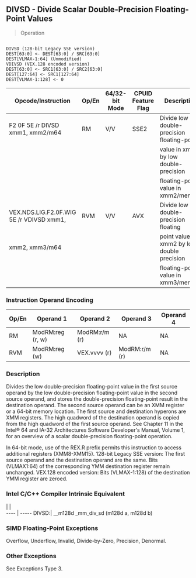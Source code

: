 ## DIVSD - Divide Scalar Double-Precision Floating-Point Values

> Operation
``` slim

DIVSD (128-bit Legacy SSE version)
DEST[63:0] <- DEST[63:0] / SRC[63:0]
DEST[VLMAX-1:64] (Unmodified)
VDIVSD (VEX.128 encoded version)
DEST[63:0] <- SRC1[63:0] / SRC2[63:0]
DEST[127:64] <- SRC1[127:64]
DEST[VLMAX-1:128] <- 0

```

 Opcode/Instruction                      | Op/En| 64/32-bit Mode| CPUID Feature Flag| Description                                 
 ---  | --- | --- | --- | ---
 F2 0F 5E /r DIVSD xmm1, xmm2/m64        | RM   | V/V           | SSE2              | Divide low double-precision floating-point  
                                         |      |               |                   | value in xmm1 by low double-precision       
                                         |      |               |                   | floating-point value in xmm2/mem64.         
 VEX.NDS.LIG.F2.0F.WIG 5E /r VDIVSD xmm1,| RVM  | V/V           | AVX               | Divide low double-precision floating        
 xmm2, xmm3/m64                          |      |               |                   | point values in xmm2 by low double precision
                                         |      |               |                   | floating-point value in xmm3/mem64.         

### Instruction Operand Encoding
 Op/En| Operand 1       | Operand 2    | Operand 3    | Operand 4
 ---  | --- | --- | --- | ---
 RM   | ModRM:reg (r, w)| ModRM:r/m (r)| NA           | NA       
 RVM  | ModRM:reg (w)   | VEX.vvvv (r) | ModRM:r/m (r)| NA       

### Description
Divides the low double-precision floating-point value in the first source operand
by the low double-precision floating-point value in the second source operand,
and stores the double-precision floating-point result in the destination operand.
The second source operand can be an XMM register or a 64-bit memory location.
The first source and destination hyperons are XMM registers. The high quadword
of the destination operand is copied from the high quadword of the first source
operand. See Chapter 11 in the Intel® 64 and IA-32 Architectures Software Developer's
Manual, Volume 1, for an overview of a scalar double-precision floating-point
operation.

In 64-bit mode, use of the REX.R prefix permits this instruction to access additional
registers (XMM8-XMM15). 128-bit Legacy SSE version: The first source operand
and the destination operand are the same. Bits (VLMAX1:64) of the corresponding
YMM destination register remain unchanged. VEX.128 encoded version: Bits (VLMAX-1:128)
of the destination YMM register are zeroed.



### Intel C/C++ Compiler Intrinsic Equivalent
   | |  
---- | -----
 DIVSD:| __m128d _mm_div_sd (m128d a, m128d b)

### SIMD Floating-Point Exceptions
Overflow, Underflow, Invalid, Divide-by-Zero, Precision, Denormal.


### Other Exceptions
See Exceptions Type 3.
